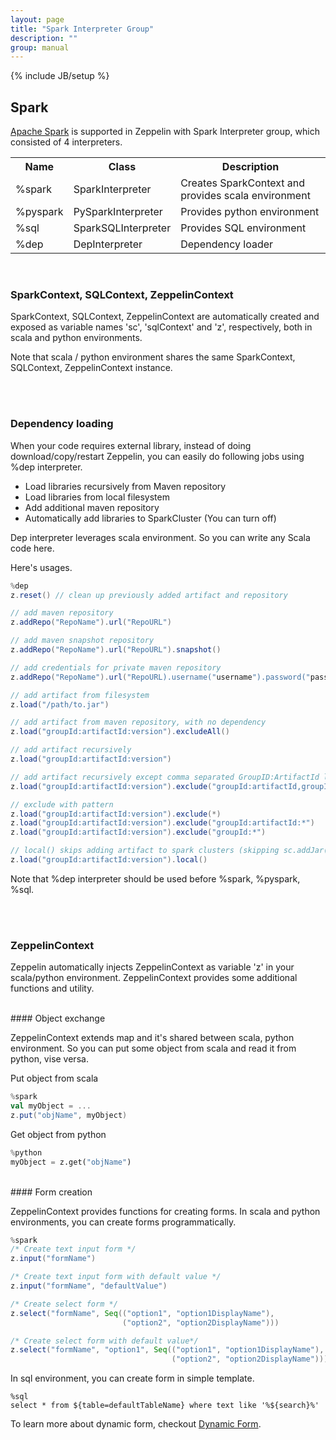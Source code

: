 ```yaml
---
layout: page
title: "Spark Interpreter Group"
description: ""
group: manual
---
```

{% include JB/setup %}


## Spark

[Apache Spark](http://spark.apache.org) is supported in Zeppelin with 
Spark Interpreter group, which consisted of 4 interpreters.

<table class="table-configuration">
  <tr>
    <th>Name</th>
    <th>Class</th>
    <th>Description</th>
  </tr>
  <tr>
    <td>%spark</td>
    <td>SparkInterpreter</td>
    <td>Creates SparkContext and provides scala environment</td>
  </tr>
  <tr>
    <td>%pyspark</td>
    <td>PySparkInterpreter</td>
    <td>Provides python environment</td>
  </tr>
  <tr>
    <td>%sql</td>
    <td>SparkSQLInterpreter</td>
    <td>Provides SQL environment</td>
  </tr>
  <tr>
    <td>%dep</td>
    <td>DepInterpreter</td>
    <td>Dependency loader</td>
  </tr>
</table>


<br />


### SparkContext, SQLContext, ZeppelinContext

SparkContext, SQLContext, ZeppelinContext are automatically created and exposed as variable names 'sc', 'sqlContext' and 'z', respectively, both in scala and python environments.

Note that scala / python environment shares the same SparkContext, SQLContext, ZeppelinContext instance.


<a name="dependencyloading"> </a>
<br />
<br />
### Dependency loading

When your code requires external library, instead of doing download/copy/restart Zeppelin, you can easily do following jobs using %dep interpreter.

 * Load libraries recursively from Maven repository
 * Load libraries from local filesystem
 * Add additional maven repository
 * Automatically add libraries to SparkCluster (You can turn off)

Dep interpreter leverages scala environment. So you can write any Scala code here.

Here's usages.

```scala
%dep
z.reset() // clean up previously added artifact and repository

// add maven repository
z.addRepo("RepoName").url("RepoURL")

// add maven snapshot repository
z.addRepo("RepoName").url("RepoURL").snapshot()

// add credentials for private maven repository
z.addRepo("RepoName").url("RepoURL).username("username").password("password")

// add artifact from filesystem
z.load("/path/to.jar")

// add artifact from maven repository, with no dependency
z.load("groupId:artifactId:version").excludeAll()

// add artifact recursively
z.load("groupId:artifactId:version")

// add artifact recursively except comma separated GroupID:ArtifactId list
z.load("groupId:artifactId:version").exclude("groupId:artifactId,groupId:artifactId, ...")

// exclude with pattern
z.load("groupId:artifactId:version").exclude(*)
z.load("groupId:artifactId:version").exclude("groupId:artifactId:*")
z.load("groupId:artifactId:version").exclude("groupId:*")

// local() skips adding artifact to spark clusters (skipping sc.addJar())
z.load("groupId:artifactId:version").local()
```

Note that %dep interpreter should be used before %spark, %pyspark, %sql.


<a name="zeppelincontext"> </a>
<br />
<br />
### ZeppelinContext


Zeppelin automatically injects ZeppelinContext as variable 'z' in your scala/python environment. ZeppelinContext provides some additional functions and utility.

<br />
#### Object exchange

ZeppelinContext extends map and it's shared between scala, python environment.
So you can put some object from scala and read it from python, vise versa.

Put object from scala

```scala
%spark
val myObject = ...
z.put("objName", myObject)
```

Get object from python

```python
%python
myObject = z.get("objName")
```

<br />
#### Form creation

ZeppelinContext provides functions for creating forms. 
In scala and python environments, you can create forms programmatically.

```scala
%spark
/* Create text input form */
z.input("formName")

/* Create text input form with default value */
z.input("formName", "defaultValue")

/* Create select form */
z.select("formName", Seq(("option1", "option1DisplayName"),
                         ("option2", "option2DisplayName")))

/* Create select form with default value*/
z.select("formName", "option1", Seq(("option1", "option1DisplayName"),
                                    ("option2", "option2DisplayName")))
```

In sql environment, you can create form in simple template.

```
%sql
select * from ${table=defaultTableName} where text like '%${search}%'
```

To learn more about dynamic form, checkout [Dynamic Form](../dynamicform.html).
